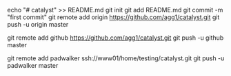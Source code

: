 echo "# catalyst" >> README.md
git init
git add README.md
git commit -m "first commit"
git remote add origin https://github.com/agg1/catalyst.git
git push -u origin master

git remote add github https://github.com/agg1/catalyst.git
git push -u github master

git remote add padwalker ssh://www01/home/testing/catalyst.git
git push -u padwalker master
